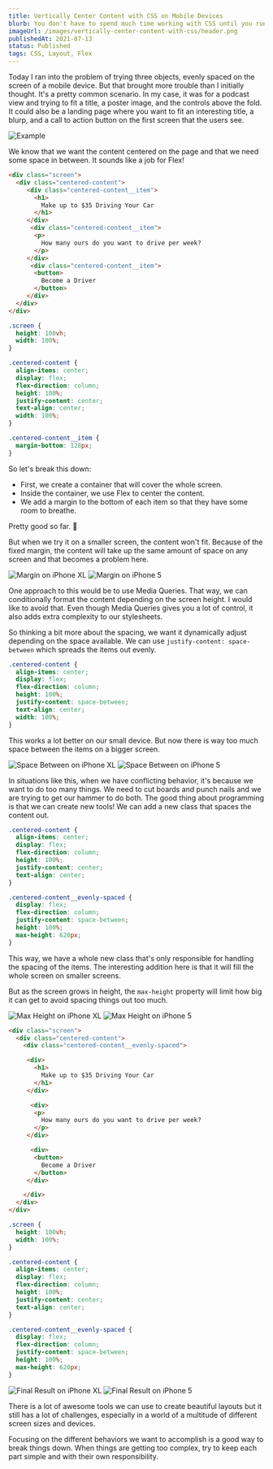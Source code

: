 ```yaml
---
title: Vertically Center Content with CSS on Mobile Devices
blurb: You don't have to spend much time working with CSS until you run into the famous problem of trying to center something along the vertical axis. Thanks to Flexbox, it has become a lot easier to work with but it still has its challenges.
imageUrl: /images/vertically-center-content-with-css/header.png
publishedAt: 2021-07-13
status: Published
tags: CSS, Layout, Flex
---
```


Today I ran into the problem of trying three objects, evenly spaced on the screen of a mobile device. But that brought more trouble than I initially thought. It's a pretty common scenario. In my case, it was for a podcast view and trying to fit a title, a poster image, and the controls above the fold. It could also be a landing page where you want to fit an interesting title, a blurp, and a call to action button on the first screen that the users see.

![Example](/images/vertically-center-content-with-css/example.png)

We know that we want the content centered on the page and that we need some space in between. It sounds like a job for Flex!

```html
<div class="screen">
  <div class="centered-content">
     <div class="centered-content__item">
       <h1>
         Make up to $35 Driving Your Car
       </h1>
     </div>
      <div class="centered-content__item">
       <p>
         How many ours do you want to drive per week?
       </p>
     </div>
      <div class="centered-content__item">
       <button>
         Become a Driver
       </button>
     </div>
  </div>
</div>

```

```css
.screen {
  height: 100vh;
  width: 100%;
}

.centered-content {
  align-items: center;
  display: flex;
  flex-direction: column;
  height: 100%;
  justify-content: center;
  text-align: center;
  width: 100%;
}

.centered-content__item {
  margin-bottom: 128px;
}

```

So let's break this down:

- First, we create a container that will cover the whole screen.
- Inside the container, we use Flex to center the content.
- We add a margin to the bottom of each item so that they have some room to breathe.

Pretty good so far. 🎉

But when we try it on a smaller screen, the content won't fit. Because of the fixed margin, the content will take up the same amount of space on any screen and that becomes a problem here.

<div class="flex flex-wrap justify-center">
  <img alt="Margin on iPhone XL" class="block shadow-lg" src="/images/vertically-center-content-with-css/i-phone-xl-margin.png" />
  <img alt="Margin on iPhone 5" class="block shadow-lg" src="/images/vertically-center-content-with-css/i-phone-5-margin.png" />
</div>

One approach to this would be to use Media Queries. That way, we can conditionally format the content depending on the screen height. I would like to avoid that. Even though Media Queries gives you a lot of control, it also adds extra complexity to our stylesheets.

So thinking a bit more about the spacing, we want it dynamically adjust depending on the space available. We can use `justify-content: space-between` which spreads the items out evenly.

```css
.centered-content {
  align-items: center;
  display: flex;
  flex-direction: column;
  height: 100%;
  justify-content: space-between;
  text-align: center;
  width: 100%;
}

```

This works a lot better on our small device. But now there is way too much space between the items on a bigger screen.

<div class="flex flex-wrap justify-center">
  <img alt="Space Between on iPhone XL" class="block shadow-lg" src="/images/vertically-center-content-with-css/i-phone-xl-justify.png" />
  <img alt="Space Between on iPhone 5" class="block shadow-lg" src="/images/vertically-center-content-with-css/i-phone-5-justify.png" />
</div>

In situations like this, when we have conflicting behavior, it's because we want to do too many things. We need to cut boards and punch nails and we are trying to get our hammer to do both. The good thing about programming is that we can create new tools!  We can add a new class that spaces the content out.

```css
.centered-content {
  align-items: center;
  display: flex;
  flex-direction: column;
  height: 100%;
  justify-content: center;
  text-align: center;
}

.centered-content__evenly-spaced {
  display: flex;
  flex-direction: column;
  justify-content: space-between;
  height: 100%;
  max-height: 620px;
}

```

This way, we have a whole new class that's only responsible for handling the spacing of the items. The interesting addition here is that it will fill the whole screen on smaller screens.

But as the screen grows in height, the `max-height` property will limit how big it can get to avoid spacing things out too much.

<div class="flex flex-wrap justify-center">
  <img alt="Max Height on iPhone XL" class="block shadow-lg" src="/images/vertically-center-content-with-css/i-phone-xl-max-height.png" />
  <img alt="Max Height on iPhone 5" class="block shadow-lg" src="/images/vertically-center-content-with-css/i-phone-5-max-height.png" />
</div>

```html
<div class="screen">
  <div class="centered-content">
    <div class="centered-content__evenly-spaced">

     <div>
       <h1>
         Make up to $35 Driving Your Car
       </h1>
     </div>

      <div>
       <p>
         How many ours do you want to drive per week?
       </p>
     </div>

      <div>
       <button>
         Become a Driver
       </button>
     </div>

    </div>
  </div>
</div>

```

```css
.screen {
  height: 100vh;
  width: 100%;
}

.centered-content {
  align-items: center;
  display: flex;
  flex-direction: column;
  height: 100%;
  justify-content: center;
  text-align: center;
}

.centered-content__evenly-spaced {
  display: flex;
  flex-direction: column;
  justify-content: space-between;
  height: 100%;
  max-height: 620px;
}

```

<div class="flex flex-wrap justify-center">
  <img alt="Final Result on iPhone XL" class="block shadow-lg" src="/images/vertically-center-content-with-css/i-phone-xl-final.png" />
  <img alt="Final Result on iPhone 5" class="block shadow-lg" src="/images/vertically-center-content-with-css/i-phone-5-final.png" />
</div>

There is a lot of awesome tools we can use to create beautiful layouts but it still has a lot of challenges, especially in a world of a multitude of different screen sizes and devices.

Focusing on the different behaviors we want to accomplish is a good way to break things down. When things are getting too complex, try to keep each part simple and with their own responsibility.
